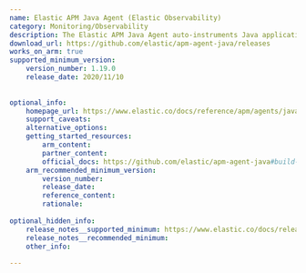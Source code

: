 ```yaml
---
name: Elastic APM Java Agent (Elastic Observability)
category: Monitoring/Observability
description: The Elastic APM Java Agent auto-instruments Java applications to capture performance metrics, traces, and errors, providing real-time insights without code changes.
download_url: https://github.com/elastic/apm-agent-java/releases
works_on_arm: true
supported_minimum_version:
    version_number: 1.19.0
    release_date: 2020/11/10
 
 
optional_info:
    homepage_url: https://www.elastic.co/docs/reference/apm/agents/java
    support_caveats:
    alternative_options:
    getting_started_resources:
        arm_content:
        partner_content:
        official_docs: https://github.com/elastic/apm-agent-java#build-form-source
    arm_recommended_minimum_version:
        version_number:
        release_date:
        reference_content:
        rationale:
 
optional_hidden_info:
    release_notes__supported_minimum: https://www.elastic.co/docs/release-notes/apm/agents/java#elastic-apm-java-agent-1-19-0-release-notes
    release_notes__recommended_minimum:
    other_info:
 
---
```

